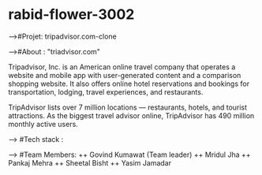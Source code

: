 # rabid-flower-3002

-->#Projet: tripadvisor.com-clone

-->#About : "triadvisor.com"

 Tripadvisor, Inc. is an American online travel company that operates a website and mobile app with user-generated content and a comparison shopping website. It also offers online hotel reservations and bookings for transportation, lodging, travel experiences, and restaurants. 

 TripAdvisor lists over 7 million locations — restaurants, hotels, and tourist attractions. As the biggest travel advisor online, TripAdvisor has 490 million monthly active users. 

 --> #Tech stack :

  <!--  HTML  -->
  <!--  CSS  -->
  <!--  JavaScript  -->
  <!--  Swiper.JS  --> 

  --> #Team Members:
     ++ Govind Kumawat (Team leader)
     ++ Mridul Jha 
     ++ Pankaj Mehra
     ++ Sheetal Bisht
     ++ Yasim Jamadar